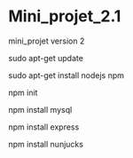 # Mini_projet_2.1
mini_projet version 2

sudo apt-get update

sudo apt-get install nodejs npm

npm init

npm install mysql

npm install express

npm install nunjucks

